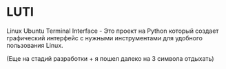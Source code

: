 # LUTI
Linux Ubuntu Terminal Interface - Это проект на Python который создает графический интерфейс с нужными инструментами для удобного пользования Linux.

(Еще на стадий разработки + я пошел далеко на 3 символа отдыхать)
